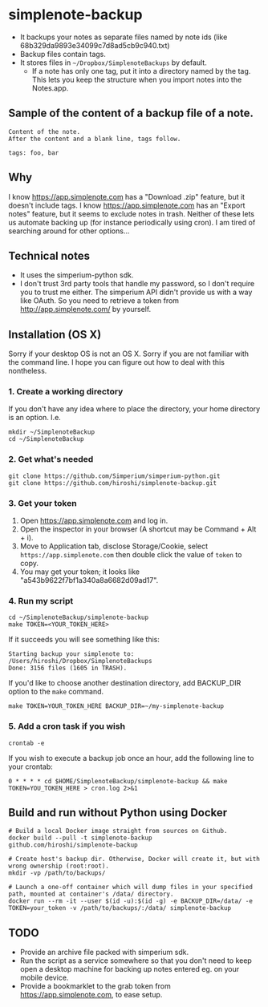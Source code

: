 simplenote-backup
=================

- It backups your notes as separate files named by note ids (like 68b329da9893e34099c7d8ad5cb9c940.txt)
- Backup files contain tags.
- It stores files in `~/Dropbox/SimplenoteBackups` by default.
  - If a note has only one tag, put it into a directory named by the tag. This lets you keep the structure when you import notes into the Notes.app.


## Sample of the content of a backup file of a note.

    Content of the note.
    After the content and a blank line, tags follow.
    
    tags: foo, bar


## Why

I know https://app.simplenote.com has a "Download .zip" feature, but it doesn't include tags.
I know https://app.simplenote.com has an "Export notes" feature, but it seems to exclude notes in trash.
Neither of these lets us automate backing up (for instance periodically using cron).
I am tired of searching around for other options...

## Technical notes

- It uses the simperium-python sdk.
- I don't trust 3rd party tools that handle my password, so I don't require you to trust me either. The simperium API didn't provide us with a way like OAuth. So you need to retrieve a token from http://app.simplenote.com/ by yourself.


## Installation (OS X)

Sorry if your desktop OS is not an OS X.
Sorry if you are not familiar with the command line.
I hope you can figure out how to deal with this nontheless.

### 1. Create a working directory

If you don't have any idea where to place the directory, your home directory is an option. I.e.

    mkdir ~/SimplenoteBackup
    cd ~/SimplenoteBackup

### 2. Get what's needed

    git clone https://github.com/Simperium/simperium-python.git
    git clone https://github.com/hiroshi/simplenote-backup.git

### 3. Get your token

  1. Open https://app.simplenote.com and log in.
  2. Open the inspector in your browser (A shortcut may be Command + Alt + i).
  3. Move to Application tab, disclose Storage/Cookie, select `https://app.simplenote.com` then double click the value of `token` to copy.
  4. You may get your token; it looks like "a543b9622f7bf1a340a8a6682d09ad17".

### 4. Run my script

    cd ~/SimplenoteBackup/simplenote-backup
    make TOKEN=<YOUR_TOKEN_HERE>

If it succeeds you will see something like this:

    Starting backup your simplenote to: /Users/hiroshi/Dropbox/SimplenoteBackups
    Done: 3156 files (1605 in TRASH).


If you'd like to choose another destination directory, add BACKUP_DIR option to the `make` command.

    make TOKEN=YOUR_TOKEN_HERE BACKUP_DIR=~/my-simplenote-backup


### 5. Add a cron task if you wish

    crontab -e

If you wish to execute a backup job once an hour, add the following line to your crontab:

    0 * * * * cd $HOME/SimplenoteBackup/simplenote-backup && make TOKEN=YOU_TOKEN_HERE > cron.log 2>&1

## Build and run without Python using Docker

    # Build a local Docker image straight from sources on Github.
    docker build --pull -t simplenote-backup github.com/hiroshi/simplenote-backup
    
    # Create host's backup dir. Otherwise, Docker will create it, but with wrong ownership (root:root).
    mkdir -vp /path/to/backups/
    
    # Launch a one-off container which will dump files in your specified path, mounted at container's /data/ directory.
    docker run --rm -it --user $(id -u):$(id -g) -e BACKUP_DIR=/data/ -e TOKEN=your_token -v /path/to/backups/:/data/ simplenote-backup

## TODO
- Provide an archive file packed with simperium sdk.
- Run the script as a service somewhere so that you don't need to keep open a desktop machine for backing up notes entered eg. on your mobile device.
- Provide a bookmarklet to the grab token from https://app.simplenote.com, to ease setup.
